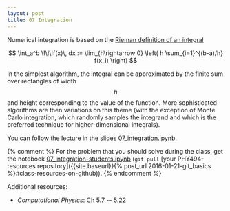```yaml
---
layout: post
title: 07 Integration
---
```


Numerical integration is based on the [Rieman definition of an integral](http://mathworld.wolfram.com/RiemannIntegral.html)

$$
\int_a^b \!\!\!f(x)\, dx :=
   \lim_{h\rightarrow 0} \left( h \sum_{i=1}^{(b-a)/h} f(x_i) \right)
$$

In the simplest algorithm, the integral can be approximated by the
finite sum over rectangles of width $$h$$ and height corresponding to
the value of the function. More sophisticated algorithms are then
variations on this theme (with the exception of Monte Carlo
integration, which randomly samples the integrand and which is the
preferred technique for higher-dimensional integrals).

You can follow the lecture in the slides
[07_integration.ipynb](http://nbviewer.jupyter.org/github/ASU-CompMethodsPhysics-PHY494/PHY494-resources/blob/master/07_integration/07_integration-part-1.ipynb).

{% comment %}
For the problem that you should solve during the class, get the
notebook
[07_integration-students.ipynb](http://nbviewer.jupyter.org/github/ASU-CompMethodsPhysics-PHY494/PHY494-resources/blob/master/07_integration/07_integration-students.ipynb)
(`git pull` [your PHY494-resources repository]({{site.baseurl}}{% post_url 2016-01-21-git_basics %}#class-resources-on-github)).
{% endcomment %}

Additional resources:

* _Computational Physics_: Ch 5.7 -- 5.22


